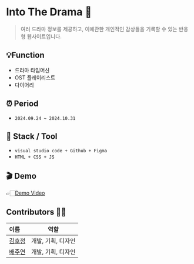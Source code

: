 # Into The Drama 🍿
> 여러 드라마 정보를 제공하고, 이에관한 개인적인 감상들을 기록할 수 있는 반응형 웹사이트입니다.
 

## 💡Function
- 드라마 타임머신
- OST 플레이리스트
- 다이어리
  
 
## ⏰ Period  
- `2024.09.24 ~ 2024.10.31`

## 🔨 Stack / Tool
- `visual studio code + Github + Figma`
- `HTML + CSS + JS`
  

## 🎬 Demo
👉🏻[Demo Video](https://drive.google.com/file/d/1Rapy4qnloutTb8lEX_GMCwTIUIYVzmCw/view?usp=sharing)
## Contributors 💁🏻
 이름|역할|
:---|:---:|
[김호정](https://github.com/0826486)| 개발, 기획, 디자인
[배주연](https://github.com/juyeon-Bae)|개발, 기획, 디자인
